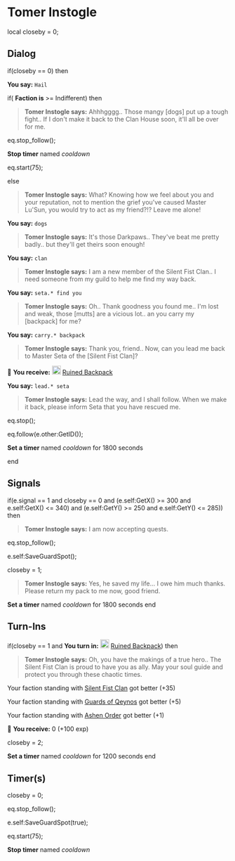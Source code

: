 # Tomer Instogle
local closeby = 0;



## Dialog

if(closeby == 0) then


**You say:** `Hail`







if( **Faction is** >= Indifferent) then 




>**Tomer Instogle says:** Ahhhgggg.. Those mangy [dogs] put up a tough fight.. If I don't make it back to the Clan House soon, it'll all be over for me.




eq.stop_follow();




**Stop timer** named *cooldown*




eq.start(75);



else




>**Tomer Instogle says:** What? Knowing how we feel about you and your reputation, not to mention the grief you've caused Master Lu'Sun, you would try to act as my friend?!?  Leave me alone!




**You say:** `dogs`




>**Tomer Instogle says:** It's those Darkpaws.. They've beat me pretty badly.. but they'll get theirs soon enough!


**You say:** `clan`




>**Tomer Instogle says:** I am a new member of the Silent Fist Clan.. I need someone from my guild to help me find my way back.


**You say:** `seta.* find you`




>**Tomer Instogle says:** Oh.. Thank goodness you found me.. I'm lost and weak, those [mutts] are a vicious lot.. an you carry my [backpack] for me?


**You say:** `carry.* backpack`




>**Tomer Instogle says:** Thank you, friend.. Now, can you lead me back to Master Seta of the [Silent Fist Clan]? 



 &#127873; **You receive:**  <img style="background:url(/static/icons/blank_slot.gif);width:20px;height:20px;" src="/static/icons/item_565.png" alt="" /> <a
                                href="/item/13769" data-url="13769" class="tooltip-link link">Ruined Backpack</a>


**You say:** `lead.* seta`




>**Tomer Instogle says:** Lead the way, and I shall follow. When we make it back, please inform Seta that you have rescued me.



eq.stop();



eq.follow(e.other:GetID());



**Set a timer** named *cooldown* for 1800 seconds

end



## Signals

if(e.signal == 1 and closeby == 0 and (e.self:GetX() >= 300 and e.self:GetX() <= 340) and (e.self:GetY() >= 250 and e.self:GetY() <= 285)) then


>**Tomer Instogle says:** I am now accepting quests.


eq.stop_follow();


e.self:SaveGuardSpot();


closeby = 1;


>**Tomer Instogle says:** Yes, he saved my life...  I owe him much thanks.  Please return my pack to me now, good friend.


**Set a timer** named *cooldown* for 1800 seconds
end



## Turn-Ins



if(closeby == 1 and  **You turn in:** <img style="background:url(/static/icons/blank_slot.gif);width:20px;height:20px;" src="/static/icons/item_565.png" alt="" /> <a
                                href="/item/13769" data-url="13769" class="tooltip-link link">Ruined Backpack</a>) then 


>**Tomer Instogle says:** Oh, you have the makings of a true hero.. The Silent Fist Clan is proud to have you as ally. May your soul guide and protect you through these chaotic times.





Your faction standing with [Silent Fist Clan](/faction/309) got better (<span class='text-success'>+35</span>)



Your faction standing with [Guards of Qeynos](/faction/262) got better (<span class='text-success'>+5</span>)




Your faction standing with [Ashen Order](/faction/361) got better (<span class='text-success'>+1</span>)




 &#127873; **You receive:** 0 (+100 exp)

 


closeby = 2;


**Set a timer** named *cooldown* for 1200 seconds
end



## Timer(s)

closeby = 0;

eq.stop_follow();

e.self:SaveGuardSpot(true);

eq.start(75);

**Stop timer** named *cooldown*
